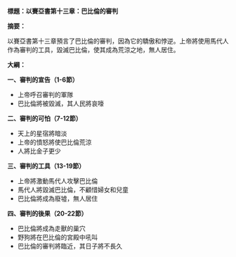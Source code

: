 **標題：以賽亞書第十三章：巴比倫的審判**

**摘要：**

以賽亞書第十三章預言了巴比倫的審判，因為它的驕傲和悖逆。上帝將使用馬代人作為審判的工具，毀滅巴比倫，使其成為荒涼之地，無人居住。

**大綱：**

**一、審判的宣告（1-6節）**
* 上帝呼召審判的軍隊
* 巴比倫將被毀滅，其人民將哀嚎

**二、審判的可怕（7-12節）**
* 天上的星宿將暗淡
* 上帝的憤怒將使巴比倫荒涼
* 人將比金子更少

**三、審判的工具（13-19節）**
* 上帝將激動馬代人攻擊巴比倫
* 馬代人將毀滅巴比倫，不顧惜婦女和兒童
* 巴比倫將成為廢墟，無人居住

**四、審判的後果（20-22節）**
* 巴比倫將成為走獸的巢穴
* 野狗將在巴比倫的宮殿中吼叫
* 巴比倫的審判將臨近，其日子將不長久